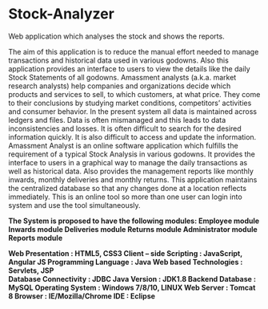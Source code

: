 # Stock-Analyzer
Web application which analyses the stock and shows the reports.

The aim of this application is to reduce the manual effort needed to manage transactions and historical data used in various godowns. Also this application provides an interface to users to view the details like the daily Stock Statements of all godowns. 
Amassment analysts (a.k.a. market research analysts) help companies and organizations decide which products and services to sell, to which customers, at what price. They come to their conclusions by studying market conditions, competitors’ activities and consumer behavior.
In the present system all data is maintained across ledgers and files. Data is often mismanaged and this leads to data inconsistencies and losses. It is often difficult to search for the desired information quickly. It is also difficult to access and update the information.
Amassment Analyst is an online software application which fulfills the requirement of a typical Stock Analysis in various godowns. It provides the interface to users in a graphical way to manage the daily transactions as well as historical data. Also provides the management reports like monthly inwards, monthly deliveries and monthly returns. This application maintains the centralized database so that any changes done at a location reflects immediately. This is an online tool so more than one user can login into system and use the tool simultaneously.

**The System is proposed to have the following modules: 
Employee module
Inwards module
Deliveries module
Returns module
Administrator module
Reports module**

**Web Presentation	               :	HTML5, CSS3 
Client – side Scripting	   :	JavaScript, Angular JS
Programming Language        :	Java
Web based Technologies       :	Servlets, JSP  
Database Connectivity 	   : 	JDBC
Java Version		   :	JDK1.8
Backend Database	               :	MySQL
Operating System	               :	Windows 7/8/10, LINUX
Web Server		               : 	Tomcat 8
Browser			   :	IE/Mozilla/Chrome
IDE			               :	Eclipse**
